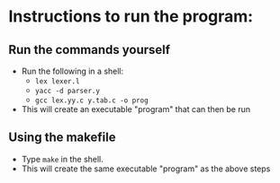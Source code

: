 # Instructions to run the program:

## Run the commands yourself

- Run the following in a shell:
  - `lex lexer.l`
  - `yacc -d parser.y`
  - `gcc lex.yy.c y.tab.c -o prog`
- This will create an executable "program" that can then be run

## Using the makefile

- Type `make` in the shell.
- This will create the same executable "program" as the above steps
